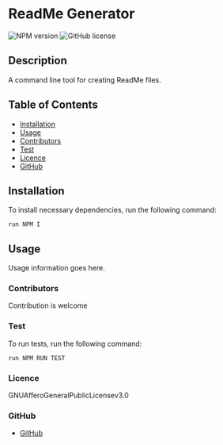 # **ReadMe Generator**
  ![NPM version](https://img.shields.io/badge/npm-6.14.4-green)
  ![GitHub license](https://img.shields.io/badge/License-GNUAfferoGeneralPublicLicensev3.0-blue.svg)

## Description
    
  A command line tool for creating ReadMe files.

## Table of Contents
  - [Installation](#Installation)
  - [Usage](#Usage)
  - [Contributors](#Contributors)
  - [Test](#Tests)
  - [Licence](#Licence)
  - [GitHub](#GitHub)
    
## Installation

  To install necessary dependencies, run the following command:
    
    run NPM I
    
          

## Usage 
    
  Usage information goes here.

### Contributors
   
  Contribution is welcome
   
### Test

  To run tests, run the following command:
    
    run NPM RUN TEST
    
    
### Licence
    
  GNUAfferoGeneralPublicLicensev3.0
  
### GitHub
    
  - [GitHub](m.loibner@hotmail.com)

 